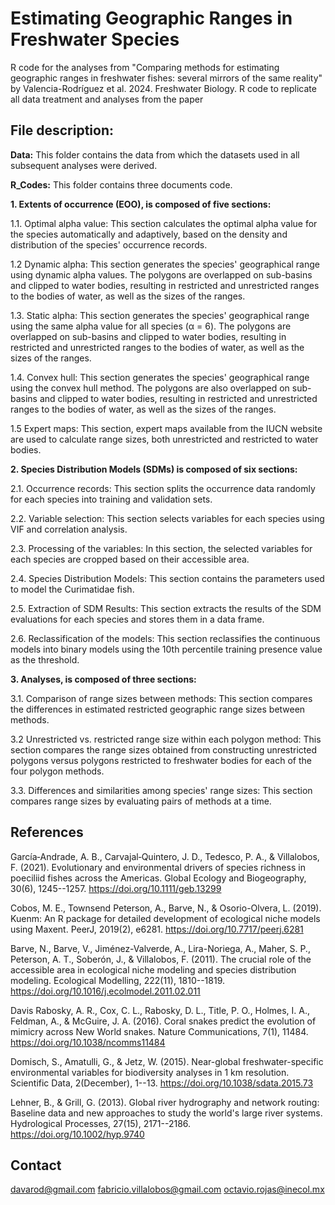 # Estimating Geographic Ranges in Freshwater Species

R code for the analyses from "Comparing methods for estimating geographic ranges in freshwater fishes: several mirrors of the same reality" by Valencia-Rodríguez et al. 2024. Freshwater Biology. R code to replicate all data treatment and analyses from the paper

## File description:

**Data:** This folder contains the data from which the datasets used in all subsequent analyses were derived.

**R_Codes:** This folder contains three documents code.

**1. Extents of occurrence (EOO), is composed of five sections:**

1.1. Optimal alpha value: This section calculates the optimal alpha value for the species automatically and adaptively, based on the density and distribution of the species' occurrence records.

1.2 Dynamic alpha: This section generates the species' geographical range using dynamic alpha values. The polygons are overlapped on sub-basins and clipped to water bodies, resulting in restricted and unrestricted ranges to the bodies of water, as well as the sizes of the ranges.

1.3. Static alpha: This section generates the species' geographical range using the same alpha value for all species (α = 6). The polygons are overlapped on sub-basins and clipped to water bodies, resulting in restricted and unrestricted ranges to the bodies of water, as well as the sizes of the ranges.

1.4. Convex hull: This section generates the species' geographical range using the convex hull method. The polygons are also overlapped on sub-basins and clipped to water bodies, resulting in restricted and unrestricted ranges to the bodies of water, as well as the sizes of the ranges.

1.5 Expert maps: This section, expert maps available from the IUCN website are used to calculate range sizes, both unrestricted and restricted to water bodies.

**2. Species Distribution Models (SDMs) is composed of six sections:**

2.1. Occurrence records: This section splits the occurrence data randomly for each species into training and validation sets.

2.2. Variable selection: This section selects variables for each species using VIF and correlation analysis.

2.3. Processing of the variables: In this section, the selected variables for each species are cropped based on their accessible area.

2.4. Species Distribution Models: This section contains the parameters used to model the Curimatidae fish.

2.5. Extraction of SDM Results: This section extracts the results of the SDM evaluations for each species and stores them in a data frame.

2.6. Reclassification of the models: This section reclassifies the continuous models into binary models using the 10th percentile training presence value as the threshold.

**3. Analyses, is composed of three sections:**

3.1. Comparison of range sizes between methods: This section compares the differences in estimated restricted geographic range sizes between methods.

3.2 Unrestricted vs. restricted range size within each polygon method: This section compares the range sizes obtained from constructing unrestricted polygons versus polygons restricted to freshwater bodies for each of the four polygon methods.

3.3. Differences and similarities among species' range sizes: This section compares range sizes by evaluating pairs of methods at a time.

## References

García‐Andrade, A. B., Carvajal‐Quintero, J. D., Tedesco, P. A., & Villalobos, F. (2021). Evolutionary and environmental drivers of species richness in poeciliid fishes across the Americas. Global Ecology and Biogeography, 30(6), 1245--1257. <https://doi.org/10.1111/geb.13299>

Cobos, M. E., Townsend Peterson, A., Barve, N., & Osorio-Olvera, L. (2019). Kuenm: An R package for detailed development of ecological niche models using Maxent. PeerJ, 2019(2), e6281. <https://doi.org/10.7717/peerj.6281>

Barve, N., Barve, V., Jiménez-Valverde, A., Lira-Noriega, A., Maher, S. P., Peterson, A. T., Soberón, J., & Villalobos, F. (2011). The crucial role of the accessible area in ecological niche modeling and species distribution modeling. Ecological Modelling, 222(11), 1810--1819. <https://doi.org/10.1016/j.ecolmodel.2011.02.011>

Davis Rabosky, A. R., Cox, C. L., Rabosky, D. L., Title, P. O., Holmes, I. A., Feldman, A., & McGuire, J. A. (2016). Coral snakes predict the evolution of mimicry across New World snakes. Nature Communications, 7(1), 11484. <https://doi.org/10.1038/ncomms11484>

Domisch, S., Amatulli, G., & Jetz, W. (2015). Near-global freshwater-specific environmental variables for biodiversity analyses in 1 km resolution. Scientific Data, 2(December), 1--13. <https://doi.org/10.1038/sdata.2015.73>

Lehner, B., & Grill, G. (2013). Global river hydrography and network routing: Baseline data and new approaches to study the world's large river systems. Hydrological Processes, 27(15), 2171--2186. <https://doi.org/10.1002/hyp.9740>

## Contact
davarod@gmail.com fabricio.villalobos@gmail.com octavio.rojas@inecol.mx